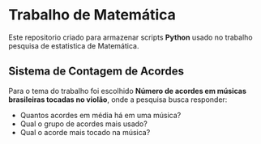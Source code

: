 # Trabalho de Matemática
Este repositorio criado para armazenar scripts **Python** usado no trabalho pesquisa de estatistica de Matemática.

## Sistema de Contagem de Acordes
Para o tema do trabalho foi escolhido **Número de acordes em músicas brasileiras tocadas no violão**, onde a pesquisa busca responder: 
- Quantos acordes em média há em uma música?
- Qual o grupo de acordes mais usado?
- Qual o acorde mais tocado na música?
  
